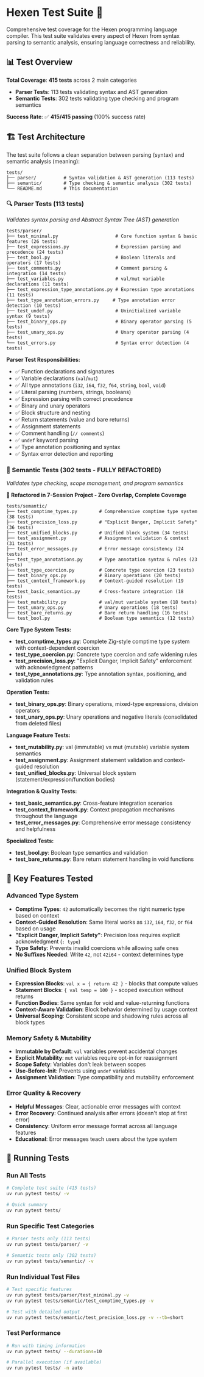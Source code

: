 # Hexen Test Suite 🧪

Comprehensive test coverage for the Hexen programming language compiler. This test suite validates every aspect of Hexen from syntax parsing to semantic analysis, ensuring language correctness and reliability.

## 📊 Test Overview

**Total Coverage**: **415 tests** across 2 main categories
- **Parser Tests**: 113 tests validating syntax and AST generation
- **Semantic Tests**: 302 tests validating type checking and program semantics

**Success Rate**: ✅ **415/415 passing** (100% success rate)

## 🏗️ Test Architecture

The test suite follows a clean separation between parsing (syntax) and semantic analysis (meaning):

```
tests/
├── parser/          # Syntax validation & AST generation (113 tests)
├── semantic/        # Type checking & semantic analysis (302 tests) 
└── README.md        # This documentation
```

### 🔍 Parser Tests (113 tests)
*Validates syntax parsing and Abstract Syntax Tree (AST) generation*

```
tests/parser/
├── test_minimal.py                     # Core function syntax & basic features (26 tests)
├── test_expressions.py                 # Expression parsing and precedence (24 tests)
├── test_bool.py                        # Boolean literals and operators (17 tests)
├── test_comments.py                    # Comment parsing & integration (14 tests)
├── test_variables.py                   # val/mut variable declarations (11 tests)
├── test_expression_type_annotations.py # Expression type annotations (11 tests)
├── test_type_annotation_errors.py     # Type annotation error detection (10 tests)
├── test_undef.py                       # Uninitialized variable syntax (9 tests)
├── test_binary_ops.py                  # Binary operator parsing (5 tests)
├── test_unary_ops.py                   # Unary operator parsing (4 tests)
└── test_errors.py                      # Syntax error detection (4 tests)
```

**Parser Test Responsibilities:**
- ✅ Function declarations and signatures
- ✅ Variable declarations (`val`/`mut`)
- ✅ All type annotations (`i32`, `i64`, `f32`, `f64`, `string`, `bool`, `void`)
- ✅ Literal parsing (numbers, strings, booleans)
- ✅ Expression parsing with correct precedence
- ✅ Binary and unary operators
- ✅ Block structure and nesting
- ✅ Return statements (value and bare returns)
- ✅ Assignment statements
- ✅ Comment handling (`// comments`)
- ✅ `undef` keyword parsing
- ✅ Type annotation positioning and syntax
- ✅ Syntax error detection and reporting

### 🧠 Semantic Tests (302 tests - **FULLY REFACTORED**)
*Validates type checking, scope management, and program semantics*

**🎯 Refactored in 7-Session Project - Zero Overlap, Complete Coverage**

```
tests/semantic/
├── test_comptime_types.py        # Comprehensive comptime type system (38 tests)
├── test_precision_loss.py        # "Explicit Danger, Implicit Safety" (36 tests)
├── test_unified_blocks.py        # Unified block system (34 tests)
├── test_assignment.py            # Assignment validation & context (31 tests)
├── test_error_messages.py        # Error message consistency (24 tests)
├── test_type_annotations.py      # Type annotation syntax & rules (23 tests)
├── test_type_coercion.py         # Concrete type coercion (23 tests)
├── test_binary_ops.py            # Binary operations (20 tests)
├── test_context_framework.py     # Context-guided resolution (19 tests)
├── test_basic_semantics.py       # Cross-feature integration (18 tests)
├── test_mutability.py            # val/mut variable system (18 tests)
├── test_unary_ops.py             # Unary operations (18 tests)
├── test_bare_returns.py          # Bare return handling (16 tests)
└── test_bool.py                  # Boolean type semantics (12 tests)
```

**Core Type System Tests:**
- **test_comptime_types.py**: Complete Zig-style comptime type system with context-dependent coercion
- **test_type_coercion.py**: Concrete type coercion and safe widening rules  
- **test_precision_loss.py**: "Explicit Danger, Implicit Safety" enforcement with acknowledgment patterns
- **test_type_annotations.py**: Type annotation syntax, positioning, and validation rules

**Operation Tests:**
- **test_binary_ops.py**: Binary operations, mixed-type expressions, division operators
- **test_unary_ops.py**: Unary operations and negative literals (consolidated from deleted files)

**Language Feature Tests:**
- **test_mutability.py**: val (immutable) vs mut (mutable) variable system semantics
- **test_assignment.py**: Assignment statement validation and context-guided resolution
- **test_unified_blocks.py**: Universal block system (statement/expression/function bodies)

**Integration & Quality Tests:**
- **test_basic_semantics.py**: Cross-feature integration scenarios
- **test_context_framework.py**: Context propagation mechanisms throughout the language
- **test_error_messages.py**: Comprehensive error message consistency and helpfulness

**Specialized Tests:**
- **test_bool.py**: Boolean type semantics and validation
- **test_bare_returns.py**: Bare return statement handling in void functions

## 🎯 Key Features Tested

### Advanced Type System
- **Comptime Types**: `42` automatically becomes the right numeric type based on context
- **Context-Guided Resolution**: Same literal works as `i32`, `i64`, `f32`, or `f64` based on usage
- **"Explicit Danger, Implicit Safety"**: Precision loss requires explicit acknowledgment (`: type`)
- **Type Safety**: Prevents invalid coercions while allowing safe ones
- **No Suffixes Needed**: Write `42`, not `42i64` - context determines type

### Unified Block System  
- **Expression Blocks**: `val x = { return 42 }` - blocks that compute values
- **Statement Blocks**: `{ val temp = 100 }` - scoped execution without returns
- **Function Bodies**: Same syntax for void and value-returning functions
- **Context-Aware Validation**: Block behavior determined by usage context
- **Universal Scoping**: Consistent scope and shadowing rules across all block types

### Memory Safety & Mutability
- **Immutable by Default**: `val` variables prevent accidental changes
- **Explicit Mutability**: `mut` variables require opt-in for reassignment
- **Scope Safety**: Variables don't leak between scopes
- **Use-Before-Init**: Prevents using `undef` variables
- **Assignment Validation**: Type compatibility and mutability enforcement

### Error Quality & Recovery
- **Helpful Messages**: Clear, actionable error messages with context
- **Error Recovery**: Continued analysis after errors (doesn't stop at first error)
- **Consistency**: Uniform error message format across all language features
- **Educational**: Error messages teach users about the type system

## 🚀 Running Tests

### Run All Tests
```bash
# Complete test suite (415 tests)
uv run pytest tests/ -v

# Quick summary 
uv run pytest tests/
```

### Run Specific Test Categories  
```bash
# Parser tests only (113 tests)
uv run pytest tests/parser/ -v

# Semantic tests only (302 tests) 
uv run pytest tests/semantic/ -v
```

### Run Individual Test Files
```bash
# Test specific features
uv run pytest tests/parser/test_minimal.py -v
uv run pytest tests/semantic/test_comptime_types.py -v

# Test with detailed output
uv run pytest tests/semantic/test_precision_loss.py -v --tb=short
```

### Test Performance
```bash
# Run with timing information
uv run pytest tests/ --durations=10

# Parallel execution (if available)
uv run pytest tests/ -n auto
```
